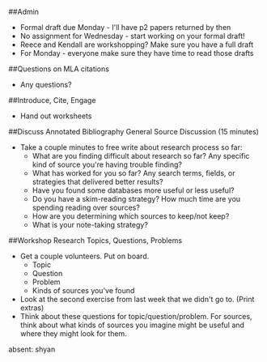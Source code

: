 ##Admin
- Formal draft due Monday - I'll have p2 papers returned by then
- No assignment for Wednesday - start working on your formal draft!
- Reece and Kendall are workshopping? Make sure you have a full draft
- For Monday - everyone make sure they have time to read those drafts

##Questions on MLA citations
- Any questions?

##Introduce, Cite, Engage
- Hand out worksheets

##Discuss Annotated Bibliography
General Source Discussion (15 minutes)
- Take a couple minutes to free write about research process so far:
  - What are you finding difficult about research so far? Any specific kind of source you're having trouble finding?
  - What has worked for you so far? Any search terms, fields, or strategies that delivered better results?
  - Have you found some databases more useful or less useful?
  - Do you have a skim-reading strategy?  How much time are you spending reading over sources?
  - How are you determining which sources to keep/not keep?
  - What is your note-taking strategy?

##Workshop Research Topics, Questions, Problems
- Get a couple volunteers. Put on board.
  - Topic
  - Question
  - Problem
  - Kinds of sources you've found
- Look at the second exercise from last week that we didn't go to. (Print extras)
- Think about these questions for topic/question/problem. For sources, think about what kinds of sources you imagine might be useful and where they might look for them.

absent: shyan 
